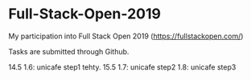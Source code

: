 # Full-Stack-Open-2019
My participation into Full Stack Open 2019 (https://fullstackopen.com/)

Tasks are submitted through Github.

14.5 
 1.6: unicafe step1 tehty.
15.5
 1.7: unicafe step2
 1.8: unicafe step3